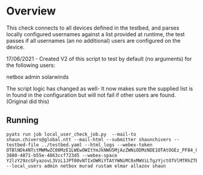 # Overview

This check connects to all devices defined in the testbed, and parses locally configured
usernames against a list provided at runtime, the test passes if all usernames (an no additional)
users are configured on the device.


17/06/2021 - Created V2 of this script to test by default (no arguments) for the following users: 

netbox admin solarwinds 

The script logic has changed as well- It now makes sure the supplied list is in found in the configuration but will not fail if other users are found. (Original did this)



## Running
```
pyats run job local_user_check_job.py  --mail-to shaun.chivers@global.ntt --mail-html --submitter shaunchivers --testbed-file ../testbed.yaml --html_logs --webex-token OTBlNDk4NTctMWMwZC00MzE1LWEwOWItYmJkNWU5MjAzZWNiODMzNDE1OTAtOGEz_PF84_0198f08a-3880-4871-b55e-4863ccf723d5 --webex-space Y2lzY29zcGFyazovL3VzL1JPT00vNTIxOWRiYTAtYWNiMC0xMWViLTgzYjctOTVlMTRhZTBhYTE3 --local_users admin netbox murad rustam elmar allazov shaun
```